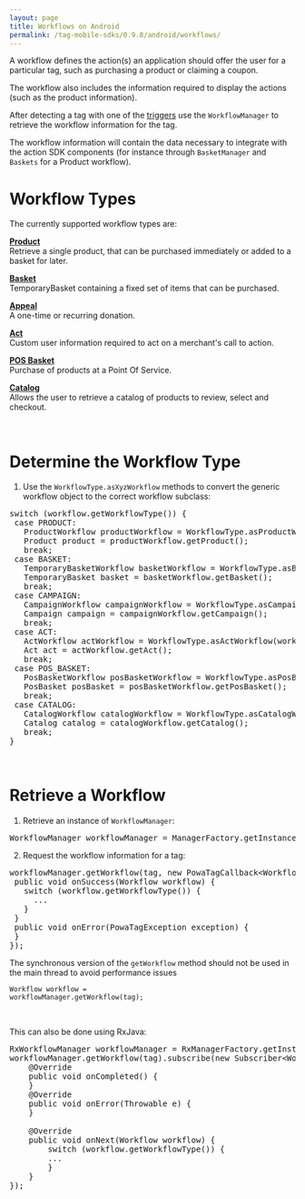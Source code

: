 ```yaml
---
layout: page
title: Workflows on Android
permalink: /tag-mobile-sdks/0.9.8/android/workflows/
---
```


A workflow defines the action(s) an application should offer the user for a particular tag, such as purchasing a product or claiming a coupon.

The workflow also includes the information required to display the actions (such as the product information).

After detecting a tag with one of the [triggers]({{site.baseurl}}/tag-mobile-sdks/0.9.8/android/triggers/) use the `WorkflowManager` to retrieve the workflow information for the tag.

The workflow information will contain the data necessary to integrate with the action SDK components (for instance through `BasketManager` and `Baskets` for a Product workflow).



# Workflow Types

The currently supported workflow types are:

**[Product]({{site.baseurl}}/tag-mobile-sdks/0.9.8/android/products/)**<br />
Retrieve a single product, that can be purchased immediately or added to a basket for later.

**[Basket]({{site.baseurl}}/tag-mobile-sdks/0.9.8/android/baskets/)**<br />
TemporaryBasket containing a fixed set of items that can be purchased.

**[Appeal]({{site.baseurl}}/tag-mobile-sdks/0.9.8/android/appeal/)**<br />
A one-time or recurring donation.

**[Act]({{site.baseurl}}/tag-mobile-sdks/0.9.8/android/acts/)**<br />
Custom user information required to act on a merchant's call to action.

**[POS Basket]({{site.baseurl}}/tag-mobile-sdks/0.9.8/android/posbasket/)**<br />
Purchase of products at a Point Of Service.

**[Catalog]({{site.baseurl}}/tag-mobile-sdks/0.9.8/android/catalog/)**<br />
Allows the user to retrieve a catalog of products to review, select and checkout.

<br />

# Determine the Workflow Type

1. Use the `WorkflowType.asXyzWorkflow` methods to convert the generic workflow object to the correct workflow subclass:

<pre>switch (workflow.getWorkflowType()) {
 case PRODUCT:
   ProductWorkflow productWorkflow = WorkflowType.asProductWorkflow(workflow);
   Product product = productWorkflow.getProduct();
   break;
 case BASKET:
   TemporaryBasketWorkflow basketWorkflow = WorkflowType.asBasketWorkflow(workflow);
   TemporaryBasket basket = basketWorkflow.getBasket();
   break;
 case CAMPAIGN:
   CampaignWorkflow campaignWorkflow = WorkflowType.asCampaignWorkflow(workflow);
   Campaign campaign = campaignWorkflow.getCampaign();
   break;
 case ACT:
   ActWorkflow actWorkflow = WorkflowType.asActWorkflow(workflow);
   Act act = actWorkflow.getAct();
   break;
 case POS_BASKET:
   PosBasketWorkflow posBasketWorkflow = WorkflowType.asPosBasketWorkflow(workflow);
   PosBasket posBasket = posBasketWorkflow.getPosBasket();
   break;
 case CATALOG:
   CatalogWorkflow catalogWorkflow = WorkflowType.asCatalogWorkflow(workflow);
   Catalog catalog = catalogWorkflow.getCatalog();
   break;	   
}</pre>


<br />

# Retrieve a Workflow

1. Retrieve an instance of `WorkflowManager`:

<pre>WorkflowManager workflowManager = ManagerFactory.getInstance().getWorkflowManager();</pre>

2. Request the workflow information for a tag:

<pre>workflowManager.getWorkflow(tag, new PowaTagCallback&lt;Workflow&gt;() {
 public void onSuccess(Workflow workflow) {
   switch (workflow.getWorkflowType()) {
	 ...
   }
 }
 public void onError(PowaTagException exception) {
 }
});</pre>

The synchronous version of the <code>getWorkflow</code> method should not be used in the main thread to avoid performance issues

<code>Workflow workflow = workflowManager.getWorkflow(tag);</code>
	
<br />  
	

This can also be done using RxJava:
	
<pre>RxWorkflowManager workflowManager = RxManagerFactory.getInstance().getWorkflowManager();
workflowManager.getWorkflow(tag).subscribe(new Subscriber&lt;Workflow&gt;() {
	@Override
	public void onCompleted() {
	} 
	@Override
	public void onError(Throwable e) {
	}

	@Override
	public void onNext(Workflow workflow) {
		switch (workflow.getWorkflowType()) {
		...
		}
	}
});  </pre>

<br />